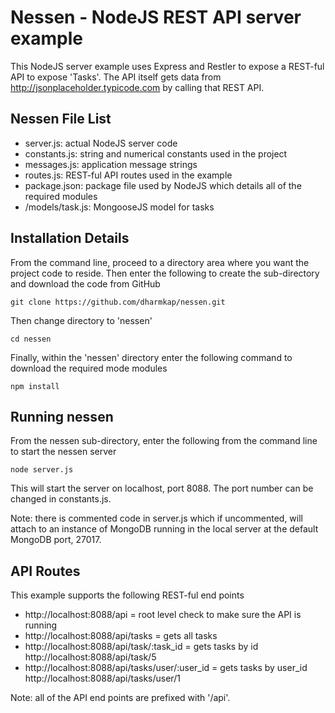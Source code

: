 Nessen - NodeJS REST API server example
==============

This NodeJS server example uses Express and Restler to expose a REST-ful API to expose 'Tasks'.  The API itself gets data from http://jsonplaceholder.typicode.com by calling that REST API.

Nessen File List
--------------

- server.js: actual NodeJS server code
- constants.js: string and numerical constants used in the project
- messages.js: application message strings
- routes.js: REST-ful API routes used in the example
- package.json: package file used by NodeJS which details all of the required modules
- /models/task.js: MongooseJS model for tasks

Installation Details
--------------
From the command line, proceed to a directory area where you want the project code to reside.  Then enter the following to create the sub-directory and download the code from GitHub

	git clone https://github.com/dharmkap/nessen.git

Then change directory to 'nessen'

	cd nessen

Finally, within the 'nessen' directory enter the following command to download the required mode modules

	npm install

Running nessen
--------------
From the nessen sub-directory, enter the following from the command line to start the nessen server

	node server.js

This will start the server on localhost, port 8088.  The port number can be changed in constants.js.

Note: there is commented code in server.js which if uncommented, will attach to an instance of MongoDB running in the local server at the default MongoDB port, 27017.

API Routes
--------------
This example supports the following REST-ful end points

- http://localhost:8088/api = root level check to make sure the API is running
- http://localhost:8088/api/tasks = gets all tasks
- http://localhost:8088/api/task/:task_id = gets tasks by id
	http://localhost:8088/api/task/5
- http://localhost:8088/api/tasks/user/:user_id = gets tasks by user_id
	http://localhost:8088/api/tasks/user/1

Note: all of the API end points are prefixed with '/api'.

